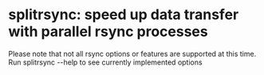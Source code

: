 # splitrsync: speed up data transfer with parallel rsync processes 

Please note that not all rsync options or features are supported at this time. Run splitrsync --help to see currently implemented options
